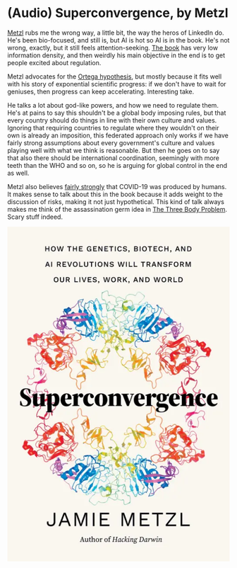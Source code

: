 # (Audio) Superconvergence, by Metzl

[Metzl][] rubs me the wrong way, a little bit, the way the heros of
LinkedIn do. He's been bio-focused, and still is, but AI is hot so AI
is in the book. He's not wrong, exactly, but it still feels
attention-seeking. [The book][] has very low information density, and
then weirdly his main objective in the end is to get people excited
about regulation.

[Metzl]: https://en.wikipedia.org/wiki/Jamie_Metzl
[The book]: https://www.hachettebookgroup.com/titles/jamie-metzl/superconvergence/9781643263007/


Metzl advocates for the [Ortega hypothesis][], but mostly because it
fits well with his story of exponential scientific progress: if we
don't have to wait for geniuses, then progress can keep accelerating.
Interesting take.

[Ortega hypothesis]: https://en.wikipedia.org/wiki/Ortega_hypothesis


He talks a lot about god-like powers, and how we need to regulate
them. He's at pains to say this shouldn't be a global body imposing
rules, but that every country should do things in line with their own
culture and values. Ignoring that requiring countries to regulate
where they wouldn't on their own is already an imposition, this
federated approach only works if we have fairly strong assumptions
about every government's culture and values playing well with what we
think is reasonable. But then he goes on to say that also there should
be international coordination, seemingly with more teeth than the WHO
and so on, so he is arguing for global control in the end as well.


Metzl also believes [fairly strongly][] that COVID-19 was produced by
humans. It makes sense to talk about this in the book because it adds
weight to the discussion of risks, making it not just hypothetical.
This kind of talk always makes me think of the assassination germ idea
in [The Three Body Problem][]. Scary stuff indeed.

[fairly strongly]: https://jamiemetzl.com/origins-of-sars-cov-2/
[The Three Body Problem]: /20200124-three_body_problem_remembrance_of_earths_past/


![cover](cover.jpg)
